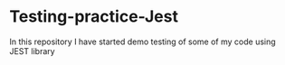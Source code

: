 # Testing-practice-Jest
In this repository I have started demo testing of some of my code using JEST library
